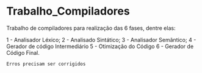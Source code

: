 # Trabalho_Compiladores
Trabalho de compiladores para realização das 6 fases, dentre elas:

1 - Analisador Léxico;
2 - Analisado Sintático;
3 - Analisador Semãntico;
4 - Gerador de código Intermediário
5 - Otimização do Código
6 - Gerador de Código Final.

    Erros precisam ser corrigidos
